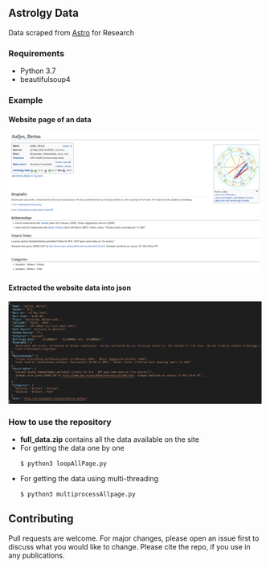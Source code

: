 ## Astrolgy Data
Data scraped from [Astro](https://www.astro.com/astro-databank) for Research

### Requirements
- Python 3.7
- beautifulsoup4

### Example
#### Website page of an data
![Astro Site data example](./demo/astro_site.png)
#### Extracted the website data into json
![Json example](./demo/json.png)


### How to use the repository
- **full_data.zip** contains all the data available on the site
- For getting the data one by one
  ```
  $ python3 loopAllPage.py
  ```
- For getting the data using multi-threading
  ```
  $ python3 multiprocessAllpage.py

## Contributing
Pull requests are welcome. For major changes, please open an issue first to discuss what you would like to change. Please cite the repo, if you use in any publications.